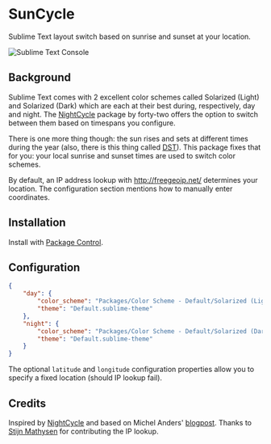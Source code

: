 SunCycle
========

Sublime Text layout switch based on sunrise and sunset at your location.

![Sublime Text Console](http://smhg.github.io/sublime-suncycle/suncycle.png)

## Background
Sublime Text comes with 2 excellent color schemes called Solarized (Light) and Solarized (Dark) which are each at their best during, respectively, day and night.
The [NightCycle](https://github.com/forty-two/NightCycle) package by forty-two offers the option to switch between them based on timespans you configure.

There is one more thing though: the sun rises and sets at different times during the year (also, there is this thing called [DST](http://en.wikipedia.org/wiki/Daylight_saving_time)). This package fixes that for you: your local sunrise and sunset times are used to switch color schemes.

By default, an IP address lookup with http://freegeoip.net/ determines your location. The configuration section mentions how to manually enter coordinates.

## Installation
Install with [Package Control](https://sublime.wbond.net/).

## Configuration
```json
{
    "day": {
        "color_scheme": "Packages/Color Scheme - Default/Solarized (Light).tmTheme",
        "theme": "Default.sublime-theme"
    },
    "night": {
        "color_scheme": "Packages/Color Scheme - Default/Solarized (Dark).tmTheme",
        "theme": "Default.sublime-theme"
    }
}
```
The optional `latitude` and `longitude` configuration properties allow you to specify a fixed location (should IP lookup fail).

## Credits
Inspired by [NightCycle](https://github.com/forty-two/NightCycle) and based on Michel Anders' [blogpost](http://michelanders.blogspot.hu/2010/12/calulating-sunrise-and-sunset-in-python.html).
Thanks to [Stijn Mathysen](https://github.com/stijnster) for contributing the IP lookup.
